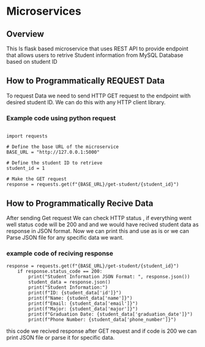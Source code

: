 # Microservices
 

## Overview
This Is flask based microservice that uses REST API to provide endpoint that allows users to retrive Student information from MySQL Database based on student ID 



## How to Programmatically REQUEST Data

To request Data we need to send HTTP GET request to the endpoint with desired student ID. We can do this with any HTTP client library. 

### Example code using python request

```

import requests

# Define the base URL of the microservice
BASE_URL = "http://127.0.0.1:5000"

# Define the student ID to retrieve
student_id = 1

# Make the GET request
response = requests.get(f"{BASE_URL}/get-student/{student_id}")

```

## How to Programmatically Recive Data

After sending Get request We can check HTTP status , if everything went well status code will be 200 and and we would have recived student data as response in JSON format. 
Now we can print this and use as is or we can Parse JSON file for any specific data we want. 

### example code of reciving response

```
response = requests.get(f"{BASE_URL}/get-student/{student_id}")
    if response.status_code == 200:
        print("Student Information JSON Format: ", response.json())
        student_data = response.json()
        print("Student Information:")
        print(f"ID: {student_data['id']}")
        print(f"Name: {student_data['name']}")
        print(f"Email: {student_data['email']}")
        print(f"Major: {student_data['major']}")
        print(f"Graduation Date: {student_data['graduation_date']}")
        print(f"Phone Number: {student_data['phone_number']}")

```

this code we recived response after GET request and if code is 200 we can print JSON file or parse it for specific data.

